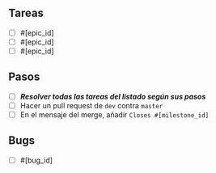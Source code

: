 ## Tareas

- [ ] #[epic_id]
- [ ] #[epic_id]
- [ ] #[epic_id]

## Pasos

- [ ] ***Resolver todas las tareas del listado según sus pasos***
- [ ] Hacer un pull request de `dev` contra `master`
- [ ] En el mensaje del merge, añadir `Closes #[milestone_id]`

## Bugs

- [ ] #[bug_id]
